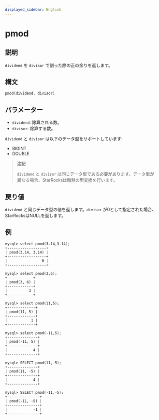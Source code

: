 ```yaml
---
displayed_sidebar: English
---
```


# pmod

## 説明

`dividend` を `divisor` で割った際の正の余りを返します。

## 構文

```SQL
pmod(dividend, divisor)
```

## パラメーター

- `dividend`: 除算される数。
- `divisor`: 除算する数。

`dividend` と `divisor` は以下のデータ型をサポートしています:

- BIGINT
- DOUBLE

> **注記**
>
> `dividend` と `divisor` は同じデータ型である必要があります。データ型が異なる場合、StarRocksは暗黙の型変換を行います。

## 戻り値

`dividend` と同じデータ型の値を返します。`divisor` が0として指定された場合、StarRocksはNULLを返します。

## 例

```Plain
mysql> select pmod(3.14,3.14);
+------------------+
| pmod(3.14, 3.14) |
+------------------+
|                0 |
+------------------+

mysql> select pmod(3,6);
+------------+
| pmod(3, 6) |
+------------+
|          3 |
+------------+

mysql> select pmod(11,5);
+-------------+
| pmod(11, 5) |
+-------------+
|           1 |
+-------------+

mysql> select pmod(-11,5);
+--------------+
| pmod(-11, 5) |
+--------------+
|            4 |
+--------------+

mysql> SELECT pmod(11,-5);
+--------------+
| pmod(11, -5) |
+--------------+
|           -4 |
+--------------+

mysql> SELECT pmod(-11,-5);
+---------------+
| pmod(-11, -5) |
+---------------+
|            -1 |
+---------------+
```
